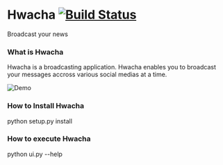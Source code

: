 # Hwacha [![Build Status](https://travis-ci.org/shamlikt/Hwacha.svg?branch=master)](https://travis-ci.org/shamlikt/Hwacha)

Broadcast your news

### What is Hwacha
Hwacha is a broadcasting application. Hwacha enables you to broadcast your messages accross various social medias at a time.

![Demo](http://s17.postimg.org/m6v6kaa73/ezgif_com_resize.gif)


### How to Install Hwacha
python setup.py install 

### How to execute Hwacha
python ui.py --help

